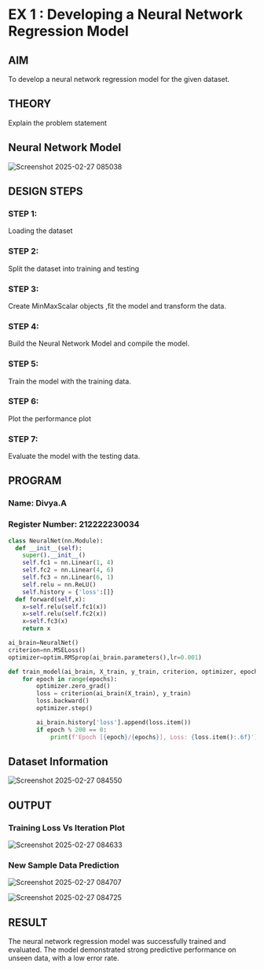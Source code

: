 # EX 1 : Developing a Neural Network Regression Model

## AIM

To develop a neural network regression model for the given dataset.

## THEORY

Explain the problem statement

## Neural Network Model

![Screenshot 2025-02-27 085038](https://github.com/user-attachments/assets/8a23e8ff-cc3a-4c27-bd03-286d2c0c9d9e)


## DESIGN STEPS

### STEP 1:

Loading the dataset

### STEP 2:

Split the dataset into training and testing

### STEP 3:

Create MinMaxScalar objects ,fit the model and transform the data.

### STEP 4:

Build the Neural Network Model and compile the model.

### STEP 5:

Train the model with the training data.

### STEP 6:

Plot the performance plot

### STEP 7:

Evaluate the model with the testing data.

## PROGRAM
### Name: Divya.A
### Register Number: 212222230034
```python
class NeuralNet(nn.Module):
  def __init__(self):
    super().__init__()
    self.fc1 = nn.Linear(1, 4)
    self.fc2 = nn.Linear(4, 6)
    self.fc3 = nn.Linear(6, 1)
    self.relu = nn.ReLU()
    self.history = {'loss':[]}
  def forward(self,x):
    x=self.relu(self.fc1(x))
    x=self.relu(self.fc2(x))
    x=self.fc3(x)
    return x

ai_brain=NeuralNet()
criterion=nn.MSELoss()
optimizer=optim.RMSprop(ai_brain.parameters(),lr=0.001)

def train_model(ai_brain, X_train, y_train, criterion, optimizer, epochs=2000):
    for epoch in range(epochs):
        optimizer.zero_grad()
        loss = criterion(ai_brain(X_train), y_train)
        loss.backward()
        optimizer.step()

        ai_brain.history['loss'].append(loss.item())
        if epoch % 200 == 0:
            print(f'Epoch [{epoch}/{epochs}], Loss: {loss.item():.6f}')
```
## Dataset Information
![Screenshot 2025-02-27 084550](https://github.com/user-attachments/assets/57977aa3-ad27-4bf4-afc5-fc89d3f1ad1e)

## OUTPUT

### Training Loss Vs Iteration Plot
![Screenshot 2025-02-27 084633](https://github.com/user-attachments/assets/dbb0e281-d351-492d-b5d4-0e517a4d57cb)


### New Sample Data Prediction
![Screenshot 2025-02-27 084707](https://github.com/user-attachments/assets/da08c827-084b-4b64-85be-ea4fb60af556)

![Screenshot 2025-02-27 084725](https://github.com/user-attachments/assets/a75e6136-4c3b-43df-bd8c-ca92840789c0)

## RESULT
The neural network regression model was successfully trained and evaluated. The model demonstrated strong predictive performance on unseen data, with a low error rate.
